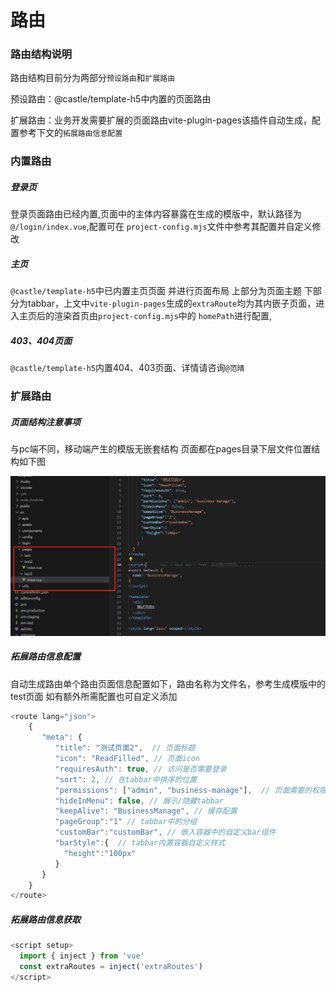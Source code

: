 # 路由

### 路由结构说明

路由结构目前分为两部分`预设路由`和`扩展路由`

预设路由：@castle/template-h5中内置的页面路由

扩展路由：业务开发需要扩展的页面路由vite-plugin-pages该插件自动生成，配置参考下文的`拓展路由信息配置`

### 内置路由

##### 登录页

登录页面路由已经内置,页面中的主体内容暴露在生成的模版中，默认路径为 `@/login/index.vue`,配置可在 `project-config.mjs`文件中参考其配置并自定义修改

##### 主页

`@castle/template-h5`中已内置主页页面 并进行页面布局 上部分为页面主题 下部分为tabbar，上文中`vite-plugin-pages`生成的`extraRoute`均为其内嵌子页面，进入主页后的渲染首页由`project-config.mjs`中的 `homePath`进行配置,

##### 403、404页面

`@castle/template-h5`内置404、403页面、详情请咨询`@范晴`

### 扩展路由

##### 页面结构注意事项

与pc端不同，移动端产生的模版无嵌套结构 页面都在pages目录下层文件位置结构如下图

![image.png](./images/54d83d1cb1c4f76b2c2d1f2a192e815.png)

##### 拓展路由信息配置

自动生成路由单个路由页面信息配置如下，路由名称为文件名，参考生成模版中的test页面 如有额外所需配置也可自定义添加

```javascript
<route lang="json">
	{
       "meta": {
          "title": "测试页面2",  // 页面标题
          "icon": "ReadFilled", // 页面icon
          "requiresAuth": true, // 访问是否需要登录
          "sort": 2, // 在tabbar中排序的位置
          "permissions": ["admin", "business-manage"],  // 页面需要的权限
          "hideInMenu": false, // 展示/隐藏tabbar
          "keepAlive": "BusinessManage", // 缓存配置
          "pageGroup":"1" // tabbar中的分组
          "customBar":"customBar", // 嵌入容器中的自定义bar组件
          "barStyle":{  // tabbar内置容器自定义样式
            "height":"100px"
          }
       }
    }
</route>
```

##### 拓展路由信息获取

```js
<script setup>
  import { inject } from 'vue'
  const extraRoutes = inject('extraRoutes')
</script>
```
